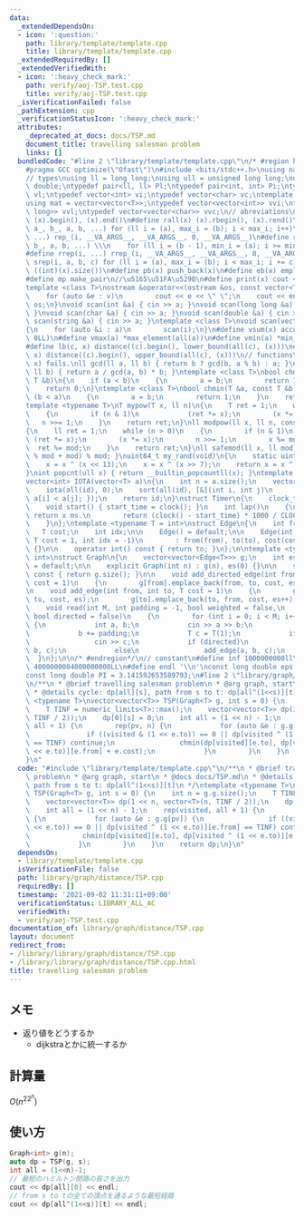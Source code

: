 ```yaml
---
data:
  _extendedDependsOn:
  - icon: ':question:'
    path: library/template/template.cpp
    title: library/template/template.cpp
  _extendedRequiredBy: []
  _extendedVerifiedWith:
  - icon: ':heavy_check_mark:'
    path: verify/aoj-TSP.test.cpp
    title: verify/aoj-TSP.test.cpp
  _isVerificationFailed: false
  _pathExtension: cpp
  _verificationStatusIcon: ':heavy_check_mark:'
  attributes:
    _deprecated_at_docs: docs/TSP.md
    document_title: travelling salesman problem
    links: []
  bundledCode: "#line 2 \"library/template/template.cpp\"\n/* #region header */\n\
    #pragma GCC optimize(\"Ofast\")\n#include <bits/stdc++.h>\nusing namespace std;\n\
    // types\nusing ll = long long;\nusing ull = unsigned long long;\nusing ld = long\
    \ double;\ntypedef pair<ll, ll> Pl;\ntypedef pair<int, int> Pi;\ntypedef vector<ll>\
    \ vl;\ntypedef vector<int> vi;\ntypedef vector<char> vc;\ntemplate <typename T>\n\
    using mat = vector<vector<T>>;\ntypedef vector<vector<int>> vvi;\ntypedef vector<vector<long\
    \ long>> vvl;\ntypedef vector<vector<char>> vvc;\n// abreviations\n#define all(x)\
    \ (x).begin(), (x).end()\n#define rall(x) (x).rbegin(), (x).rend()\n#define rep_(i,\
    \ a_, b_, a, b, ...) for (ll i = (a), max_i = (b); i < max_i; i++)\n#define rep(i,\
    \ ...) rep_(i, __VA_ARGS__, __VA_ARGS__, 0, __VA_ARGS__)\n#define rrep_(i, a_,\
    \ b_, a, b, ...) \\\n    for (ll i = (b - 1), min_i = (a); i >= min_i; i--)\n\
    #define rrep(i, ...) rrep_(i, __VA_ARGS__, __VA_ARGS__, 0, __VA_ARGS__)\n#define\
    \ srep(i, a, b, c) for (ll i = (a), max_i = (b); i < max_i; i += c)\n#define SZ(x)\
    \ ((int)(x).size())\n#define pb(x) push_back(x)\n#define eb(x) emplace_back(x)\n\
    #define mp make_pair\n//\u5165\u51FA\u529B\n#define print(x) cout << x << endl\n\
    template <class T>\nostream &operator<<(ostream &os, const vector<T> &v)\n{\n\
    \    for (auto &e : v)\n        cout << e << \" \";\n    cout << endl;\n    return\
    \ os;\n}\nvoid scan(int &a) { cin >> a; }\nvoid scan(long long &a) { cin >> a;\
    \ }\nvoid scan(char &a) { cin >> a; }\nvoid scan(double &a) { cin >> a; }\nvoid\
    \ scan(string &a) { cin >> a; }\ntemplate <class T>\nvoid scan(vector<T> &a)\n\
    {\n    for (auto &i : a)\n        scan(i);\n}\n#define vsum(x) accumulate(all(x),\
    \ 0LL)\n#define vmax(a) *max_element(all(a))\n#define vmin(a) *min_element(all(a))\n\
    #define lb(c, x) distance((c).begin(), lower_bound(all(c), (x)))\n#define ub(c,\
    \ x) distance((c).begin(), upper_bound(all(c), (x)))\n// functions\n// gcd(0,\
    \ x) fails.\nll gcd(ll a, ll b) { return b ? gcd(b, a % b) : a; }\nll lcm(ll a,\
    \ ll b) { return a / gcd(a, b) * b; }\ntemplate <class T>\nbool chmax(T &a, const\
    \ T &b)\n{\n    if (a < b)\n    {\n        a = b;\n        return 1;\n    }\n\
    \    return 0;\n}\ntemplate <class T>\nbool chmin(T &a, const T &b)\n{\n    if\
    \ (b < a)\n    {\n        a = b;\n        return 1;\n    }\n    return 0;\n}\n\
    template <typename T>\nT mypow(T x, ll n)\n{\n    T ret = 1;\n    while (n > 0)\n\
    \    {\n        if (n & 1)\n            (ret *= x);\n        (x *= x);\n     \
    \   n >>= 1;\n    }\n    return ret;\n}\nll modpow(ll x, ll n, const ll mod)\n\
    {\n    ll ret = 1;\n    while (n > 0)\n    {\n        if (n & 1)\n           \
    \ (ret *= x);\n        (x *= x);\n        n >>= 1;\n        x %= mod;\n      \
    \  ret %= mod;\n    }\n    return ret;\n}\nll safemod(ll x, ll mod) { return (x\
    \ % mod + mod) % mod; }\nuint64_t my_rand(void)\n{\n    static uint64_t x = 88172645463325252ULL;\n\
    \    x = x ^ (x << 13);\n    x = x ^ (x >> 7);\n    return x = x ^ (x << 17);\n\
    }\nint popcnt(ull x) { return __builtin_popcountll(x); }\ntemplate <typename T>\n\
    vector<int> IOTA(vector<T> a)\n{\n    int n = a.size();\n    vector<int> id(n);\n\
    \    iota(all(id), 0);\n    sort(all(id), [&](int i, int j)\n         { return\
    \ a[i] < a[j]; });\n    return id;\n}\nstruct Timer\n{\n    clock_t start_time;\n\
    \    void start() { start_time = clock(); }\n    int lap()\n    {\n        //\
    \ return x ms.\n        return (clock() - start_time) * 1000 / CLOCKS_PER_SEC;\n\
    \    }\n};\ntemplate <typename T = int>\nstruct Edge\n{\n    int from, to;\n \
    \   T cost;\n    int idx;\n\n    Edge() = default;\n\n    Edge(int from, int to,\
    \ T cost = 1, int idx = -1)\n        : from(from), to(to), cost(cost), idx(idx)\
    \ {}\n\n    operator int() const { return to; }\n};\n\ntemplate <typename T =\
    \ int>\nstruct Graph\n{\n    vector<vector<Edge<T>>> g;\n    int es;\n\n    Graph()\
    \ = default;\n\n    explicit Graph(int n) : g(n), es(0) {}\n\n    size_t size()\
    \ const { return g.size(); }\n\n    void add_directed_edge(int from, int to, T\
    \ cost = 1)\n    {\n        g[from].emplace_back(from, to, cost, es++);\n    }\n\
    \n    void add_edge(int from, int to, T cost = 1)\n    {\n        g[from].emplace_back(from,\
    \ to, cost, es);\n        g[to].emplace_back(to, from, cost, es++);\n    }\n\n\
    \    void read(int M, int padding = -1, bool weighted = false,\n             \
    \ bool directed = false)\n    {\n        for (int i = 0; i < M; i++)\n       \
    \ {\n            int a, b;\n            cin >> a >> b;\n            a += padding;\n\
    \            b += padding;\n            T c = T(1);\n            if (weighted)\n\
    \                cin >> c;\n            if (directed)\n                add_directed_edge(a,\
    \ b, c);\n            else\n                add_edge(a, b, c);\n        }\n  \
    \  }\n};\n\n/* #endregion*/\n// constant\n#define inf 1000000000ll\n#define INF\
    \ 4000000004000000000LL\n#define endl '\\n'\nconst long double eps = 0.000000000000001;\n\
    const long double PI = 3.141592653589793;\n#line 2 \"library/graph/distance/TSP.cpp\"\
    \n/**\n * @brief travelling salesman problem\n * @arg graph, start\n * @docs docs/TSP.md\n\
    \ * @details cycle: dp[all][s], path from s to t: dp[all^(1<<s)][t]\n */\ntemplate\
    \ <typename T>\nvector<vector<T>> TSP(Graph<T> g, int s = 0) {\n    int n = g.g.size();\n\
    \    T TINF = numeric_limits<T>::max();\n    vector<vector<T>> dp(1 << n, vector<T>(n,\
    \ TINF / 2));\n    dp[0][s] = 0;\n    int all = (1 << n) - 1;\n    rep(visited,\
    \ all + 1) {\n        rep(pv, n) {\n            for (auto &e : g.g[pv]) {\n  \
    \              if ((visited & (1 << e.to)) == 0 || dp[visited ^ (1 << e.to)][e.from]\
    \ == TINF) continue;\n                chmin(dp[visited][e.to], dp[visited ^ (1\
    \ << e.to)][e.from] + e.cost);\n            }\n        }\n    }\n    return dp;\n\
    }\n"
  code: "#include \"library/template/template.cpp\"\n/**\n * @brief travelling salesman\
    \ problem\n * @arg graph, start\n * @docs docs/TSP.md\n * @details cycle: dp[all][s],\
    \ path from s to t: dp[all^(1<<s)][t]\n */\ntemplate <typename T>\nvector<vector<T>>\
    \ TSP(Graph<T> g, int s = 0) {\n    int n = g.g.size();\n    T TINF = numeric_limits<T>::max();\n\
    \    vector<vector<T>> dp(1 << n, vector<T>(n, TINF / 2));\n    dp[0][s] = 0;\n\
    \    int all = (1 << n) - 1;\n    rep(visited, all + 1) {\n        rep(pv, n)\
    \ {\n            for (auto &e : g.g[pv]) {\n                if ((visited & (1\
    \ << e.to)) == 0 || dp[visited ^ (1 << e.to)][e.from] == TINF) continue;\n   \
    \             chmin(dp[visited][e.to], dp[visited ^ (1 << e.to)][e.from] + e.cost);\n\
    \            }\n        }\n    }\n    return dp;\n}\n"
  dependsOn:
  - library/template/template.cpp
  isVerificationFile: false
  path: library/graph/distance/TSP.cpp
  requiredBy: []
  timestamp: '2021-09-02 11:31:11+09:00'
  verificationStatus: LIBRARY_ALL_AC
  verifiedWith:
  - verify/aoj-TSP.test.cpp
documentation_of: library/graph/distance/TSP.cpp
layout: document
redirect_from:
- /library/library/graph/distance/TSP.cpp
- /library/library/graph/distance/TSP.cpp.html
title: travelling salesman problem
---
```

## メモ
- 返り値をどうするか
    - dijkstraとかに統一するか

## 計算量
$O(n^22^n)$

## 使い方
```c++
Graph<int> g(n);
auto dp = TSP(g, s);
int all = (1<<n)-1;
// 最短のハミルトン閉路の長さを出力
cout << dp[all][0] << endl;
// from s to tの全ての頂点を通るような最短経路
cout << dp[all^(1<<s)][t] << endl;
```
 